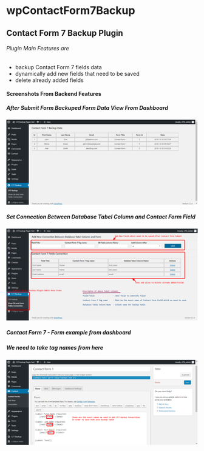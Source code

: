 # wpContactForm7Backup
## Contact Form 7 Backup Plugin 
###### Plugin Main Features are
* backup Contact Form 7 fields data
* dynamically add new fields that need to be saved
* delete already added fields 

#### Screenshots From Backend Features

##### After Submit Form Backuped Form Data View From Dashboard
![Backuped Form Data View](/screenshots/bacupDataView.png)

##### Set Connection Between Database Tabel Column and Contact Form Field
![Connection Between Database Tabel Column and Contact Form](/screenshots/connectionsPageFeatures.png)

##### Contact Form 7 - Form example from dashboard 
##### We need to take tag names from here
![Contact Form 7 backend](/screenshots/contactForm7_backend.png)
